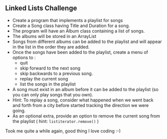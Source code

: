 ## Linked Lists Challenge

- Create a program that implements a playlist for songs
- Create a Song class having Title and Duration for a song.
- The program will have an Album class containing a list of songs.
- The albums will be stored in an ArrayList
- Songs from different albums can be added to the playlist and will appear in the list in the order
  they are added.
- Once the songs have been added to the playlist, create a menu of options to :
  - quit
  - skip forward to the next song
  - skip backwards to a previous song.
  - replay the current song
  - list the songs in the playlist
- A song must exist in an album before it can be added to the playlist (so you can only play songs that
  you own).
- Hint:  To replay a song, consider what happened when we went back and forth from a city before started tracking the direction we were going.
- As an optional extra, provide an option to remove the current song from the playlist
  ( hint: `listiterator.remove()` )



Took me quite a while again, good thing I love coding :-)